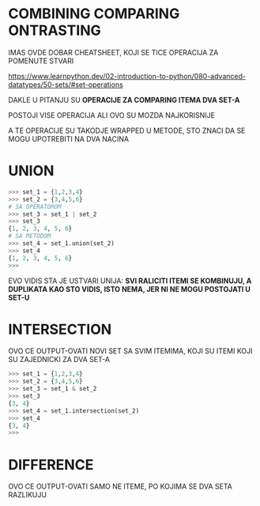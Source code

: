 # COMBINING COMPARING ONTRASTING

IMAS OVDE DOBAR CHEATSHEET, KOJI SE TICE OPERACIJA ZA POMENUTE STVARI

<https://www.learnpython.dev/02-introduction-to-python/080-advanced-datatypes/50-sets/#set-operations>

DAKLE U PITANJU SU **OPERACIJE ZA COMPARING ITEMA DVA SET-A**

POSTOJI VISE OPERACIJA ALI OVO SU MOZDA NAJKORISNIJE

A TE OPERACIJE SU TAKODJE WRAPPED U METODE, STO ZNACI DA SE MOGU UPOTREBITI NA DVA NACINA

# UNION

```py
>>> set_1 = {1,2,3,4}
>>> set_2 = {3,4,5,6}
# SA OPERATOROM
>>> set_3 = set_1 | set_2
>>> set_3
{1, 2, 3, 4, 5, 6}
# SA METODOM
>>> set_4 = set_1.union(set_2)
>>> set_4
{1, 2, 3, 4, 5, 6}
>>> 
```
EVO VIDIS STA JE USTVARI UNIJA: **SVI RALICITI ITEMI SE KOMBINUJU, A DUPLIKATA KAO STO VIDIS, ISTO NEMA, JER NI NE MOGU POSTOJATI U SET-U**

# INTERSECTION

OVO CE OUTPUT-OVATI NOVI SET SA SVIM ITEMIMA, KOJI SU ITEMI KOJI SU ZAJEDNICKI ZA DVA SET-A

```py
>>> set_1 = {1,2,3,4}
>>> set_2 = {3,4,5,6}
>>> set_3 = set_1 & set_2
>>> set_3
{3, 4}
>>> set_4 = set_1.intersection(set_2)
>>> set_4
{3, 4}
>>> 
```

# DIFFERENCE

OVO CE OUTPUT-OVATI SAMO NE ITEME, PO KOJIMA SE DVA SETA RAZLIKUJU

```py

```

